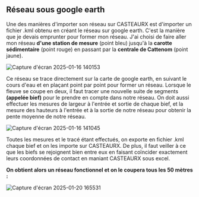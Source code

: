 ## Réseau sous google earth

Une des manières d'importer son réseau sur CASTEAURX est d'importer un fichier .kml obtenu en créant le réseau sur google earth.
C'est la manière que je devais emprunter pour former mon réseau. J'ai choisi de faire aller mon réseau **d'une station de mesure** (point bleu) jusqu'à la **carotte sédimentaire** (point rouge) en passant par la **centrale de Cattenom** (point jaune).

![Capture d'écran 2025-01-16 140153](https://github.com/user-attachments/assets/2124b808-5bb2-4ad5-b74f-c23a9dda8f3f)

Ce réseau se trace directement sur la carte de google earth, en suivant le cours d'eau et en plaçant point par point pour former un réseau. Lorsque le fleuve se coupe en deux, il faut tracer une nouvelle suite de segments **(appelée bief)** pour le prendre en compte dans notre réseau.
On doit aussi effectuer les mesures de largeur à l'entrée et sortie de chaque bief, et la mesure des hauteurs à l'entrée et à la sortie de notre réseau pour obtenir la pente moyenne de notre réseau.

![Capture d'écran 2025-01-16 141045](https://github.com/user-attachments/assets/d543a0ca-4bdb-496e-88fe-6145a70fbf18)

Toutes les mesures et le tracé étant effectués, on exporte en fichier .kml chaque bief et on les importe sur CASTEAURX.
De plus, il faut veiller à ce que les biefs se rejoignent bien entre eux en faisant coïncider exactement leurs coordonnées de contact en maniant CASTEAURX sous excel.

**On obtient alors un réseau fonctionnel et on le coupera tous les 50 mètres :**

![Capture d'écran 2025-01-20 165531](https://github.com/user-attachments/assets/9755b821-b3ef-466a-9211-6d85a4cdf00d)
